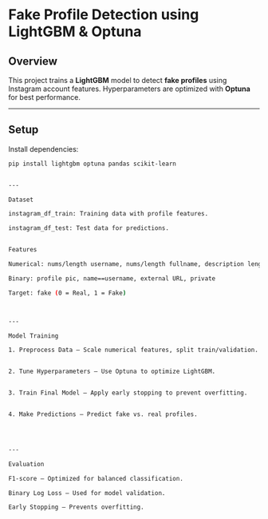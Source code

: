 # **Fake Profile Detection using LightGBM & Optuna**

## **Overview**
This project trains a **LightGBM** model to detect **fake profiles** using Instagram account features. Hyperparameters are optimized with **Optuna** for best performance.

---

## **Setup**
Install dependencies:
```bash
pip install lightgbm optuna pandas scikit-learn


---

Dataset

instagram_df_train: Training data with profile features.

instagram_df_test: Test data for predictions.


Features

Numerical: nums/length username, nums/length fullname, description length, #posts, #followers, #follows

Binary: profile pic, name==username, external URL, private

Target: fake (0 = Real, 1 = Fake)



---

Model Training

1. Preprocess Data – Scale numerical features, split train/validation.


2. Tune Hyperparameters – Use Optuna to optimize LightGBM.


3. Train Final Model – Apply early stopping to prevent overfitting.


4. Make Predictions – Predict fake vs. real profiles.




---

Evaluation

F1-score – Optimized for balanced classification.

Binary Log Loss – Used for model validation.

Early Stopping – Prevents overfitting.